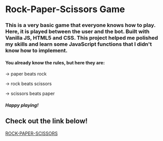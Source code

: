 # Rock-Paper-Scissors Game
### This is a very basic game that everyone knows how to play. Here, it is played between the user and the bot. Built with Vanilla JS, HTML5 and CSS. This project helped me polished my skills and learn some JavaScript functions that I didn't know how to implement. 

#### You already know the rules, but here they are:
<p>-> paper beats rock</p>
<p>-> rock beats scissors</p>
<p>-> scissors beats paper</p>


##### Happy playing!
## Check out the link below!
[ROCK-PAPER-SCISSORS](https://ananya-rock-paper-scissors-game.netlify.app/)



